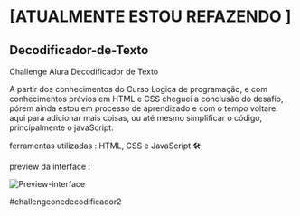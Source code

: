 # [ATUALMENTE ESTOU REFAZENDO ]

## Decodificador-de-Texto
 Challenge Alura Decodificador de Texto 
 
A partir dos conhecimentos do Curso Logica de programação, e com conhecimentos prévios em HTML e CSS cheguei a conclusão do desafio, pórem ainda estou em processo de aprendizado e com o tempo voltarei aqui para adicionar mais coisas, ou até mesmo simplificar o código, principalmente o javaScript.

ferramentas utilizadas : HTML, CSS e JavaScript 🛠️

preview da interface : 

![Preview-interface](https://user-images.githubusercontent.com/102623806/166304837-44ac58d1-d586-453a-8134-04aca71040f2.jpeg)

#challengeonedecodificador2
